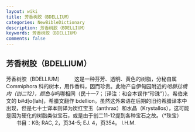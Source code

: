 ```yaml
---
layout: wiki
title: 芳香树胶（BDELLIUM）
categories: NewBibleDictionary
description: 芳香树胶（BDELLIUM）
keywords: 芳香树胶（BDELLIUM）
comments: false
---
```


## 芳香树胶（BDELLIUM）



芳香树胶（BDELLIUM）
　　这是一种芬芳、透明、黄色的树脂，分秘自属 Commiphora 科的树木，用作香料，因而珍贵。此物产自伊甸园附近的*哈腓拉境内（创二12），颜色与*吗哪相同（民十一7；〔译注：和合本误作“珍珠”〕）。希伯来文的
b#d[o{lah]，希腊文翻作 bdellion。虽然这外来语在后期的旧约希腊译本中出现，但是七十士译本则译为炭红宝玉（anthrax）和水晶（Krystallos），这可能是因为硬化的树脂类似宝石，或是由于创二11-12提到各种宝石之故。（*珠宝）
　　书目：KB;
RAC, 2，页34-5; EJ. 4，页354。
I.H.M.



